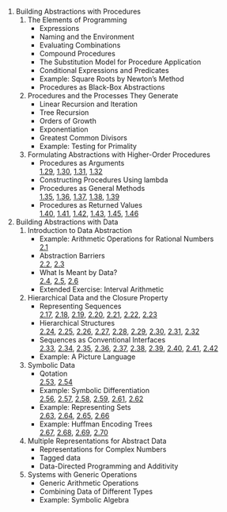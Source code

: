 1. Building Abstractions with Procedures
    1. The Elements of Programming
        - Expressions
        - Naming and the Environment
        - Evaluating Combinations
        - Compound Procedures
        - The Substitution Model for Procedure Application
        - Conditional Expressions and Predicates
        - Example: Square Roots by Newton’s Method
        - Procedures as Black-Box Abstractions
    2. Procedures and the Processes They Generate
        - Linear Recursion and Iteration
        - Tree Recursion
        - Orders of Growth
        - Exponentiation
        - Greatest Common Divisors
        - Example: Testing for Primality
    3. Formulating Abstractions with Higher-Order Procedures
        - Procedures as Arguments  
        [1.29](./Exercise/1/1.29.scm),
        [1.30](./Exercise/1/1.30.scm),
        [1.31](./Exercise/1/1.31.scm),
        [1.32](./Exercise/1/1.32.scm)
        - Constructing Procedures Using lambda  
        - Procedures as General Methods  
        [1.35](./Exercise/1/1.35.scm),
        [1.36](./Exercise/1/1.36.scm),
        [1.37](./Exercise/1/1.37.scm),
        [1.38](./Exercise/1/1.38.scm),
        [1.39](./Exercise/1/1.39.scm)
        - Procedures as Returned Values  
        [1.40](./Exercise/1/1.40.scm),
        [1.41](./Exercise/1/1.41.scm),
        [1.42](./Exercise/1/1.42.scm),
        [1.43](./Exercise/1/1.43.scm),
        [1.45](./Exercise/1/1.45.scm),
        [1.46](./Exercise/1/1.46.scm)
2. Building Abstractions with Data
    1. Introduction to Data Abstraction
        - Example: Arithmetic Operations for Rational Numbers  
        [2.1](./Exercise/2/2.01.scm)
        - Abstraction Barriers  
        [2.2](./Exercise/2/2.02.scm),
        [2.3](./Exercise/2/2.03.scm)
        - What Is Meant by Data?  
        [2.4](./Exercise/2/2.04.scm),
        [2.5](./Exercise/2/2.05.scm),
        [2.6](./Exercise/2/2.06.scm)
        - Extended Exercise: Interval Arithmetic  
    2. Hierarchical Data and the Closure Property
        - Representing Sequences  
        [2.17](./Exercise/2/2.17.scm),
        [2.18](./Exercise/2/2.18.scm),
        [2.19](./Exercise/2/2.19.scm),
        [2.20](./Exercise/2/2.20.scm),
        [2.21](./Exercise/2/2.21.scm),
        [2.22](./Exercise/2/2.22.scm),
        [2.23](./Exercise/2/2.23.scm)
        - Hierarchical Structures  
        [2.24](./Exercise/2/2.24.scm),
        [2.25](./Exercise/2/2.25.scm),
        [2.26](./Exercise/2/2.26.scm),
        [2.27](./Exercise/2/2.27.scm),
        [2.28](./Exercise/2/2.28.scm),
        [2.29](./Exercise/2/2.29.scm),
        [2.30](./Exercise/2/2.30.scm),
        [2.31](./Exercise/2/2.31.scm),
        [2.32](./Exercise/2/2.32.scm)
        - Sequences as Conventional Interfaces  
        [2.33](./Exercise/2/2.33.scm),
        [2.34](./Exercise/2/2.34.scm),
        [2.35](./Exercise/2/2.35.scm),
        [2.36](./Exercise/2/2.36.scm),
        [2.37](./Exercise/2/2.37.scm),
        [2.38](./Exercise/2/2.38.scm),
        [2.39](./Exercise/2/2.39.scm),
        [2.40](./Exercise/2/2.40.scm),
        [2.41](./Exercise/2/2.41.scm),
        [2.42](./Exercise/2/2.42.scm)
        - Example: A Picture Language  
    3. Symbolic Data
        - Qotation  
        [2.53](./Exercise/2/2.53.scm),
        [2.54](./Exercise/2/2.54.scm)
        - Example: Symbolic Differentiation  
        [2.56](./Exercise/2/2.56.scm),
        [2.57](./Exercise/2/2.57.scm),
        [2.58](./Exercise/2/2.58.scm),
        [2.59](./Exercise/2/2.59.scm),
        [2.61](./Exercise/2/2.61.scm),
        [2.62](./Exercise/2/2.62.scm)
        - Example: Representing Sets  
        [2.63](./Exercise/2/2.63.scm),
        [2.64](./Exercise/2/2.64.scm),
        [2.65](./Exercise/2/2.65.scm),
        [2.66](./Exercise/2/2.66.scm)
        - Example: Huffman Encoding Trees  
        [2.67](./Exercise/2/2.67.scm),
        [2.68](./Exercise/2/2.68.scm),
        [2.69](./Exercise/2/2.69.scm),
        [2.70](./Exercise/2/2.70.scm)
    4. Multiple Representations for Abstract Data  
        - Representations for Complex Numbers
        - Tagged data
        - Data-Directed Programming and Additivity
    5. Systems with Generic Operations
        - Generic Arithmetic Operations
        - Combining Data of Different Types
        - Example: Symbolic Algebra
